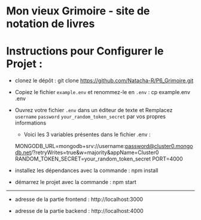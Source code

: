 # Mon vieux Grimoire - site de notation de livres

# Instructions pour Configurer le Projet :

- clonez le dépôt : git clone https://github.com/Natacha-R/P6_Grimoire.git

- Copiez le fichier `example.env` et renommez-le en `.env` : cp example.env .env

- Ouvrez votre fichier `.env` dans un éditeur de texte et Remplacez `username` `password` `your_random_token_secret` par vos propres informations

  - Voici les 3 variables présentes dans le fichier .env :

  MONGODB_URL=mongodb+srv://username:password@cluster0.mongodb.net/?retryWrites=true&w=majority&appName=Cluster0
  RANDOM_TOKEN_SECRET=your_random_token_secret
  PORT=4000

- installez les dépendances avec la commande : npm install

- démarrez le projet avec la commande : npm start

---

- adresse de la partie frontend : http://localhost:3000

- adresse de la partie backend : http://localhost:4000
